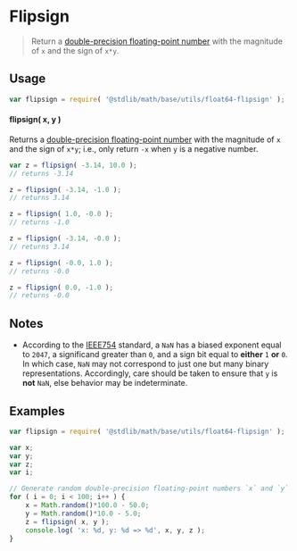 Flipsign
===

> Return a [double-precision floating-point number][ieee754] with the magnitude of `x` and the sign of `x*y`.


<!-- <usage> -->
## Usage

``` javascript
var flipsign = require( '@stdlib/math/base/utils/float64-flipsign' );
```

#### flipsign( x, y )

Returns a [double-precision floating-point number][ieee754] with the magnitude of `x` and the sign of `x*y`; i.e., only return `-x` when `y` is a negative number.

``` javascript
var z = flipsign( -3.14, 10.0 );
// returns -3.14

z = flipsign( -3.14, -1.0 );
// returns 3.14

z = flipsign( 1.0, -0.0 );
// returns -1.0

z = flipsign( -3.14, -0.0 );
// returns 3.14

z = flipsign( -0.0, 1.0 );
// returns -0.0

z = flipsign( 0.0, -1.0 );
// returns -0.0
```

<!-- </usage> -->

<!-- <notes> -->
## Notes

* According to the [IEEE754][ieee754] standard, a `NaN` has a biased exponent equal to `2047`, a significand greater than `0`, and a sign bit equal to __either__ `1` __or__ `0`. In which case, `NaN` may not correspond to just one but many binary representations. Accordingly, care should be taken to ensure that `y` is __not__ `NaN`, else behavior may be indeterminate.

<!-- </notes> -->

<!-- <examples> -->
## Examples

``` javascript
var flipsign = require( '@stdlib/math/base/utils/float64-flipsign' );

var x;
var y;
var z;
var i;

// Generate random double-precision floating-point numbers `x` and `y` and flip the sign of `x` only if `y` is negative...
for ( i = 0; i < 100; i++ ) {
    x = Math.random()*100.0 - 50.0;
    y = Math.random()*10.0 - 5.0;
    z = flipsign( x, y );
    console.log( 'x: %d, y: %d => %d', x, y, z );
}
```

<!-- </examples> -->

<!-- <links> -->
[ieee754]: https://en.wikipedia.org/wiki/IEEE_754-1985
<!-- </links> -->
